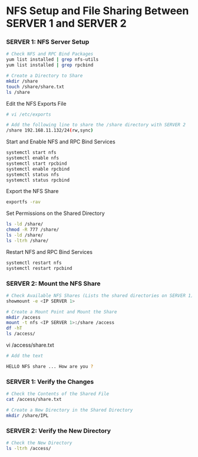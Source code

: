 # NFS Setup and File Sharing Between SERVER 1 and SERVER 2

### SERVER 1: NFS Server Setup

```sh
# Check NFS and RPC Bind Packages
yum list installed | grep nfs-utils
yum list installed | grep rpcbind

# Create a Directory to Share
mkdir /share
touch /share/share.txt
ls /share
```

Edit the NFS Exports File

```sh
# vi /etc/exports

# Add the following line to share the /share directory with SERVER 2
/share 192.168.11.132/24(rw,sync)
```

Start and Enable NFS and RPC Bind Services

```sh
systemctl start nfs
systemctl enable nfs
systemctl start rpcbind
systemctl enable rpcbind
systemctl status nfs
systemctl status rpcbind
```

Export the NFS Share

```sh
exportfs -rav
```

Set Permissions on the Shared Directory

```sh
ls -ld /share/
chmod -R 777 /share/
ls -ld /share/
ls -ltrh /share/
```

Restart NFS and RPC Bind Services

```sh
systemctl restart nfs
systemctl restart rpcbind
```

### SERVER 2: Mount the NFS Share

```sh
# Check Available NFS Shares (Lists the shared directories on SERVER 1)
showmount -e <IP SERVER 1>

# Create a Mount Point and Mount the Share
mkdir /access
mount -t nfs <IP SERVER 1>:/share /access
df -hT
ls /access/
```

vi /access/share.txt

```sh
# Add the text

HELLO NFS share ... How are you ?
```

### SERVER 1: Verify the Changes

```sh
# Check the Contents of the Shared File
cat /access/share.txt

# Create a New Directory in the Shared Directory
mkdir /share/IPL
```

### SERVER 2: Verify the New Directory

```sh
# Check the New Directory
ls -ltrh /access/
```
